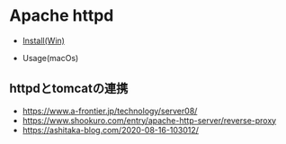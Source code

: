 
# Apache httpd

* [Install(Win)](010_install.md)

* Usage(macOs)

## httpdとtomcatの連携
* https://www.a-frontier.jp/technology/server08/
* https://www.shookuro.com/entry/apache-http-server/reverse-proxy
* https://ashitaka-blog.com/2020-08-16-103012/